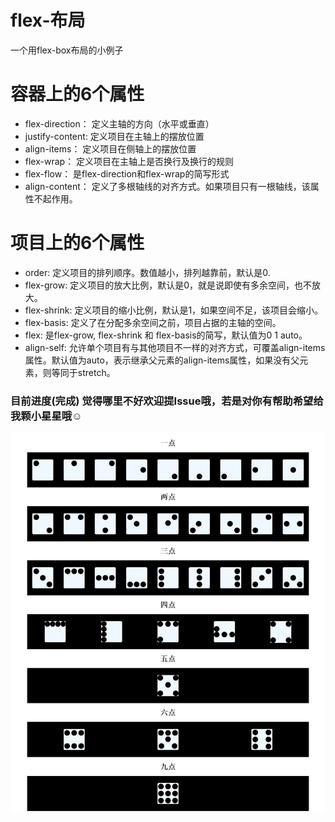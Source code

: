 # flex-布局
一个用flex-box布局的小例子
# 容器上的6个属性
* flex-direction：   定义主轴的方向（水平或垂直）
* justify-content:   定义项目在主轴上的摆放位置
* align-items：      定义项目在侧轴上的摆放位置
* flex-wrap：        定义项目在主轴上是否换行及换行的规则
* flex-flow：        是flex-direction和flex-wrap的简写形式
* align-content：    定义了多根轴线的对齐方式。如果项目只有一根轴线，该属性不起作用。
# 项目上的6个属性
* order: 定义项目的排列顺序。数值越小，排列越靠前，默认是0.
* flex-grow: 定义项目的放大比例，默认是0，就是说即使有多余空间，也不放大。
* flex-shrink: 定义项目的缩小比例，默认是1，如果空间不足，该项目会缩小。
* flex-basis: 定义了在分配多余空间之前，项目占据的主轴的空间。
* flex: 是flex-grow, flex-shrink 和 flex-basis的简写，默认值为0 1 auto。
* align-self: 允许单个项目有与其他项目不一样的对齐方式，可覆盖align-items属性。默认值为auto，表示继承父元素的align-items属性，如果没有父元素，则等同于stretch。
### 目前进度(完成) 觉得哪里不好欢迎提Issue哦，若是对你有帮助希望给我颗小星星哦☺
![Alt text](img/point.png)
